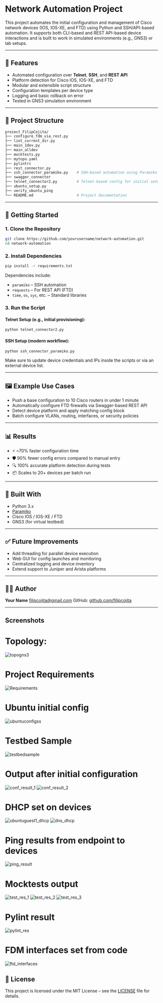 # Network Automation Project

This project automates the initial configuration and management of Cisco network devices (IOS, IOS-XE, and FTD) using Python and SSH/API-based automation. It supports both CLI-based and REST API-based device interactions and is built to work in simulated environments (e.g., GNS3) or lab setups.

---

## 🔧 Features

- Automated configuration over **Telnet**, **SSH**, and **REST API**
- Platform detection for Cisco IOS, IOS-XE, and FTD
- Modular and extensible script structure
- Configuration templates per device type
- Logging and basic rollback on error
- Tested in GNS3 simulation environment

---

## 📂 Project Structure

```bash
proiect_FilipCojita/
├── configure_fdm_via_rest.py
├── lint_current_dir.py
├── main_1dev.py
├── main_alldev
├── mocktests.py
├── mytopo.yaml
├── pylintrc
├── rest_connector.py
├── ssh_connector_paramiko.py    # SSH-based automation using Paramiko
├── swagger_connector
├── telnet_connector2.py         # Telnet-based config for initial setups
├── ubuntu_setup.py    
├── verify_ubuntu_ping            
└── README.md                    # Project documentation
````

---

## 🚀 Getting Started

### 1. Clone the Repository

```bash
git clone https://github.com/yourusername/network-automation.git
cd network-automation
```

### 2. Install Dependencies

```bash
pip install -r requirements.txt
```

Dependencies include:

* `paramiko` – SSH automation
* `requests` – For REST API (FTD)
* `time`, `os`, `sys`, etc. – Standard libraries

### 3. Run the Script

#### Telnet Setup (e.g., initial provisioning):

```bash
python telnet_connector2.py
```

#### SSH Setup (modern workflow):

```bash
python ssh_connector_paramiko.py
```

Make sure to update device credentials and IPs inside the scripts or via an external device list.

---

## 🖼 Example Use Cases

* Push a base configuration to 10 Cisco routers in under 1 minute
* Automatically configure FTD firewalls via Swagger-based REST API
* Detect device platform and apply matching config block
* Batch configure VLANs, routing, interfaces, or security policies

---

## 📊 Results

* ⚡ \~70% faster configuration time
* 🛡 90% fewer config errors compared to manual entry
* 🔍 100% accurate platform detection during tests
* 📦 Scales to 20+ devices per batch run

---

## 🧱 Built With

* Python 3.x
* [Paramiko](https://www.paramiko.org/)
* Cisco IOS / IOS-XE / FTD
* GNS3 (for virtual testbed)

---

## ✅ Future Improvements

* Add threading for parallel device execution
* Web GUI for config launches and monitoring
* Centralized logging and device inventory
* Extend support to Juniper and Arista platforms

---

## 🧑‍💻 Author

**Your Name**
[filipcojita@gmail.com](mailto:filipcojita@gmail.com)
GitHub: [github.com/filipcojita](https://github.com/filipcojita)

---

## Screenshots
# Topology:
![topogns3](https://github.com/user-attachments/assets/6cb28dff-c283-4ab7-97f3-45733744e04a)
# Project Requirements
![Requirements](https://github.com/user-attachments/assets/bbac82b0-ecc1-4120-8341-c7e19cbd7663)
# Ubuntu initial config
![ubuntuconfigss](https://github.com/user-attachments/assets/ed893104-10c6-4925-98c6-8f4718adb65c)
# Testbed Sample
![testbedsample](https://github.com/user-attachments/assets/f40026ca-7a8b-458f-8c60-f04a19af0265)
# Output after initial configuration
![conf_result_1](https://github.com/user-attachments/assets/87ee931d-045e-4021-821e-edaa712b8b7e)
![conf_result_2](https://github.com/user-attachments/assets/9c546167-55dc-4eb3-8f78-efd54b68604f)
# DHCP set on devices
![ubuntuguest1_dhcp](https://github.com/user-attachments/assets/1b7cd069-ce5b-4cf0-91aa-969e21ab97d3)
![dns_dhcp](https://github.com/user-attachments/assets/136bba7b-2c37-4071-96aa-80fd4811476e)
# Ping results from endpoint to devices
![ping_result](https://github.com/user-attachments/assets/cacffefc-0c1e-472a-8c35-165789ee185d)
# Mocktests output
![test_res_1](https://github.com/user-attachments/assets/4b577d71-4cdc-458e-935b-281fcffb2293)
![test_res_2](https://github.com/user-attachments/assets/3b620e70-653f-4b42-a0f5-dff11fe93312)
![test_res_3](https://github.com/user-attachments/assets/9bd18ab8-7acc-4ead-8488-65b366669541)
# Pylint result
![pylint_res](https://github.com/user-attachments/assets/45eca733-3fc3-47bf-8dce-b92b69f24c72)
# FDM interfaces set from code
![ftd_interfaces](https://github.com/user-attachments/assets/71d02314-7fc7-4652-8a31-34ef526afb1e)

## 📜 License

This project is licensed under the MIT License – see the [LICENSE](LICENSE) file for details.

